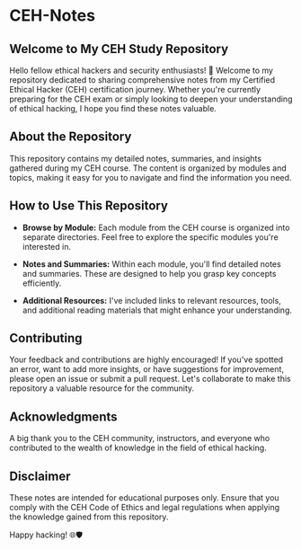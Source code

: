 # CEH-Notes

## Welcome to My CEH Study Repository



Hello fellow ethical hackers and security enthusiasts! 👋 Welcome to my repository dedicated to sharing comprehensive notes from my Certified Ethical Hacker (CEH) certification journey. Whether you're currently preparing for the CEH exam or simply looking to deepen your understanding of ethical hacking, I hope you find these notes valuable.

## About the Repository

This repository contains my detailed notes, summaries, and insights gathered during my CEH course. The content is organized by modules and topics, making it easy for you to navigate and find the information you need.

## How to Use This Repository

- **Browse by Module:** Each module from the CEH course is organized into separate directories. Feel free to explore the specific modules you're interested in.
  
- **Notes and Summaries:** Within each module, you'll find detailed notes and summaries. These are designed to help you grasp key concepts efficiently.

- **Additional Resources:** I've included links to relevant resources, tools, and additional reading materials that might enhance your understanding.

## Contributing

Your feedback and contributions are highly encouraged! If you've spotted an error, want to add more insights, or have suggestions for improvement, please open an issue or submit a pull request. Let's collaborate to make this repository a valuable resource for the community.

## Acknowledgments

A big thank you to the CEH community, instructors, and everyone who contributed to the wealth of knowledge in the field of ethical hacking.

## Disclaimer

These notes are intended for educational purposes only. Ensure that you comply with the CEH Code of Ethics and legal regulations when applying the knowledge gained from this repository.

Happy hacking! 🌐🛡️
